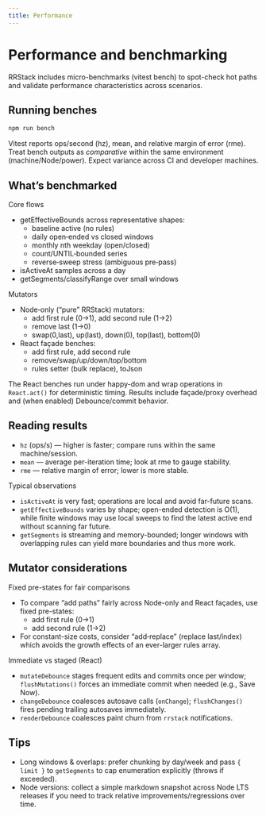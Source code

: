 ```yaml
---
title: Performance
---
```


# Performance and benchmarking

RRStack includes micro-benchmarks (vitest bench) to spot-check hot paths and validate performance characteristics across scenarios.

## Running benches

```bash
npm run bench
```

Vitest reports ops/second (hz), mean, and relative margin of error (rme). Treat bench outputs as _comparative_ within the same environment (machine/Node/power). Expect variance across CI and developer machines.

## What’s benchmarked

Core flows

- getEffectiveBounds across representative shapes:
  - baseline active (no rules)
  - daily open‑ended vs closed windows
  - monthly nth weekday (open/closed)
  - count/UNTIL‑bounded series
  - reverse‑sweep stress (ambiguous pre‑pass)
- isActiveAt samples across a day
- getSegments/classifyRange over small windows

Mutators

- Node‑only (“pure” RRStack) mutators:
  - add first rule (0→1), add second rule (1→2)
  - remove last (1→0)
  - swap(0,last), up(last), down(0), top(last), bottom(0)
- React façade benches:
  - add first rule, add second rule
  - remove/swap/up/down/top/bottom
  - rules setter (bulk replace), toJson

The React benches run under happy-dom and wrap operations in `React.act()` for deterministic timing. Results include façade/proxy overhead and (when enabled) Debounce/commit behavior.

## Reading results

- `hz` (ops/s) — higher is faster; compare runs within the same machine/session.
- `mean` — average per-iteration time; look at rme to gauge stability.
- `rme` — relative margin of error; lower is more stable.

Typical observations

- `isActiveAt` is very fast; operations are local and avoid far-future scans.
- `getEffectiveBounds` varies by shape; open-ended detection is O(1), while finite windows may use local sweeps to find the latest active end without scanning far future.
- `getSegments` is streaming and memory-bounded; longer windows with overlapping rules can yield more boundaries and thus more work.

## Mutator considerations

Fixed pre-states for fair comparisons

- To compare “add paths” fairly across Node-only and React façades, use fixed pre-states:
  - add first rule (0→1)
  - add second rule (1→2)
- For constant-size costs, consider “add‑replace” (replace last/index) which avoids the growth effects of an ever-larger rules array.

Immediate vs staged (React)

- `mutateDebounce` stages frequent edits and commits once per window; `flushMutations()` forces an immediate commit when needed (e.g., Save Now).
- `changeDebounce` coalesces autosave calls (`onChange`); `flushChanges()` fires pending trailing autosaves immediately.
- `renderDebounce` coalesces paint churn from `rrstack` notifications.

## Tips

- Long windows & overlaps: prefer chunking by day/week and pass `{ limit }` to `getSegments` to cap enumeration explicitly (throws if exceeded).
- Node versions: collect a simple markdown snapshot across Node LTS releases if you need to track relative improvements/regressions over time.
